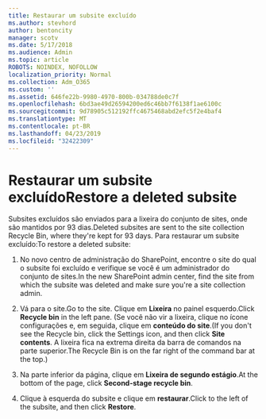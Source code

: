 ```yaml
---
title: Restaurar um subsite excluído
ms.author: stevhord
author: bentoncity
manager: scotv
ms.date: 5/17/2018
ms.audience: Admin
ms.topic: article
ROBOTS: NOINDEX, NOFOLLOW
localization_priority: Normal
ms.collection: Adm_O365
ms.custom: ''
ms.assetid: 646fe22b-9980-4970-800b-034788de0c7f
ms.openlocfilehash: 6bd3ae49d26594200ed6c46bb7f6138f1ae6100c
ms.sourcegitcommit: 9d78905c512192ffc4675468abd2efc5f2e4baf4
ms.translationtype: MT
ms.contentlocale: pt-BR
ms.lasthandoff: 04/23/2019
ms.locfileid: "32422309"
---
```

# <a name="restore-a-deleted-subsite"></a><span data-ttu-id="91c6b-102">Restaurar um subsite excluído</span><span class="sxs-lookup"><span data-stu-id="91c6b-102">Restore a deleted subsite</span></span>

<span data-ttu-id="91c6b-103">Subsites excluídos são enviados para a lixeira do conjunto de sites, onde são mantidos por 93 dias.</span><span class="sxs-lookup"><span data-stu-id="91c6b-103">Deleted subsites are sent to the site collection Recycle Bin, where they're kept for 93 days.</span></span> <span data-ttu-id="91c6b-104">Para restaurar um subsite excluído:</span><span class="sxs-lookup"><span data-stu-id="91c6b-104">To restore a deleted subsite:</span></span>
  
1. <span data-ttu-id="91c6b-105">No novo centro de administração do SharePoint, encontre o site do qual o subsite foi excluído e verifique se você é um administrador do conjunto de sites.</span><span class="sxs-lookup"><span data-stu-id="91c6b-105">In the new SharePoint admin center, find the site from which the subsite was deleted and make sure you're a site collection admin.</span></span> 
    
2. <span data-ttu-id="91c6b-106">Vá para o site.</span><span class="sxs-lookup"><span data-stu-id="91c6b-106">Go to the site.</span></span> <span data-ttu-id="91c6b-107">Clique em **Lixeira** no painel esquerdo.</span><span class="sxs-lookup"><span data-stu-id="91c6b-107">Click **Recycle bin** in the left pane.</span></span> <span data-ttu-id="91c6b-108">(Se você não vir a lixeira, clique no ícone configurações e, em seguida, clique em **conteúdo do site**.</span><span class="sxs-lookup"><span data-stu-id="91c6b-108">(If you don't see the Recycle bin, click the Settings icon, and then click **Site contents**.</span></span> <span data-ttu-id="91c6b-109">A lixeira fica na extrema direita da barra de comandos na parte superior.</span><span class="sxs-lookup"><span data-stu-id="91c6b-109">The Recycle Bin is on the far right of the command bar at the top.)</span></span>
    
3. <span data-ttu-id="91c6b-110">Na parte inferior da página, clique em **Lixeira de segundo estágio**.</span><span class="sxs-lookup"><span data-stu-id="91c6b-110">At the bottom of the page, click **Second-stage recycle bin**.</span></span>
    
4. <span data-ttu-id="91c6b-111">Clique à esquerda do subsite e clique em **restaurar**.</span><span class="sxs-lookup"><span data-stu-id="91c6b-111">Click to the left of the subsite, and then click **Restore**.</span></span>
    

